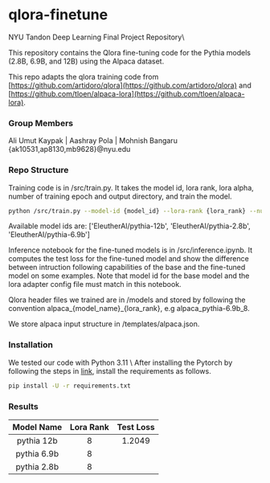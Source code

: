 # qlora-finetune
NYU Tandon Deep Learning Final Project Repository\

This repository contains the Qlora fine-tuning code for the Pythia models (2.8B, 6.9B, and 12B) using the Alpaca dataset.

This repo adapts the qlora training code from [https://github.com/artidoro/qlora](https://github.com/artidoro/qlora) and [https://github.com/tloen/alpaca-lora](https://github.com/tloen/alpaca-lora). 

### Group Members
Ali Umut Kaypak | Aashray Pola | Mohnish Bangaru \
{ak10531,ap8130,mb9628}@nyu.edu

### Repo Structure
Training code is in /src/train.py. It takes the model id, lora rank, lora alpha, number of training epoch and output directory, and train the model. 
```bash
python /src/train.py --model-id {model_id} --lora-rank {lora_rank} --number-train-epoch {number_of_training_epoch} --output-dir {output_dir}
```
Available model ids are: ['EleutherAI/pythia-12b', 'EleutherAI/pythia-2.8b', 'EleutherAI/pythia-6.9b'] 

Inference notebook for the fine-tuned models is in /src/inference.ipynb. It computes the test loss for the fine-tuned model and show the difference between intruction following capabilities of the base and the fine-tuned model on some examples. Note that model id for the base model and the lora adapter config file must match in this notebook. 

Qlora header files we trained are in /models and stored by following the convention alpaca_{model_name}_{lora_rank}, e.g alpaca_pythia-6.9b_8.

We store alpaca input structure in /templates/alpaca.json.

### Installation
We tested our code with Python 3.11 \ 
After installing the Pytorch by following the steps in [link](https://pytorch.org/get-started/locally/), install the requirements as follows.
```bash
pip install -U -r requirements.txt
```

### Results
| Model Name | Lora Rank  | Test Loss |
|:----------:|:----------:|:----------:|
pythia 12b | 8  | 1.2049 |
pythia 6.9b | 8 | |
pythia 2.8b | 8 | |

